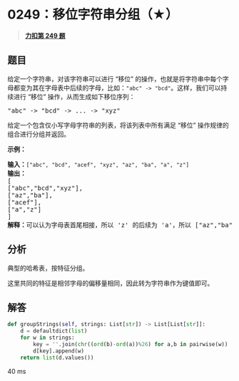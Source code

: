 # 0249：移位字符串分组（★）


> <u>**[力扣第 249 题](https://leetcode.cn/problems/group-shifted-strings/)**</u>

## 题目

<p>给定一个字符串，对该字符串可以进行 &ldquo;移位&rdquo; 的操作，也就是将字符串中每个字母都变为其在字母表中后续的字母，比如：<code>&quot;abc&quot; -&gt; &quot;bcd&quot;</code>。这样，我们可以持续进行 &ldquo;移位&rdquo; 操作，从而生成如下移位序列：</p>

<pre>&quot;abc&quot; -&gt; &quot;bcd&quot; -&gt; ... -&gt; &quot;xyz&quot;</pre>

<p>给定一个包含仅小写字母字符串的列表，将该列表中所有满足 &ldquo;移位&rdquo; 操作规律的组合进行分组并返回。</p>



<p><strong>示例：</strong></p>

<pre><strong>输入：</strong><code>[&quot;abc&quot;, &quot;bcd&quot;, &quot;acef&quot;, &quot;xyz&quot;, &quot;az&quot;, &quot;ba&quot;, &quot;a&quot;, &quot;z&quot;]</code>
<strong>输出：</strong>
[
[&quot;abc&quot;,&quot;bcd&quot;,&quot;xyz&quot;],
[&quot;az&quot;,&quot;ba&quot;],
[&quot;acef&quot;],
[&quot;a&quot;,&quot;z&quot;]
]
<strong>解释：</strong>可以认为字母表首尾相接，所以 &#39;z&#39; 的后续为 &#39;a&#39;，所以 [&quot;az&quot;,&quot;ba&quot;] 也满足 &ldquo;移位&rdquo; 操作规律。</pre>


## 分析

典型的哈希表，按特征分组。

这里共同的特征是相邻字母的偏移量相同，因此转为字符串作为键值即可。

## 解答

```python
def groupStrings(self, strings: List[str]) -> List[List[str]]:
    d = defaultdict(list)
    for w in strings:
        key = ''.join(chr((ord(b)-ord(a))%26) for a,b in pairwise(w))
        d[key].append(w)
    return list(d.values())
```
40 ms
